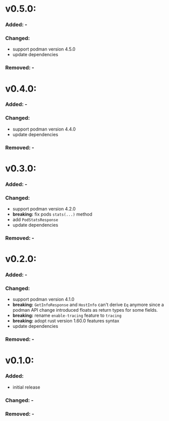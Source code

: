 # v0.5.0:
### Added: -

### Changed:
* support podman version 4.5.0
* update dependencies

### Removed: -

# v0.4.0:
### Added: -

### Changed:
* support podman version 4.4.0
* update dependencies

### Removed: -

# v0.3.0:
### Added: -

### Changed:
* support podman version 4.2.0
* **breaking:** fix pods `stats(...)` method
* add `PodStatsResponse`
* update dependencies

### Removed: -

# v0.2.0:
### Added: -

### Changed: 
* support podman version 4.1.0 
* **breaking:** `GetInfoResponse` and `HostInfo` can't derive `Eq` anymore since a podman API change introduced floats as return types for some fields.
* **breaking:** rename `enable-tracing` feature to `tracing`
* **breaking:** adopt rust version 1.60.0 features syntax 
* update dependencies

### Removed: -

# v0.1.0:
### Added:
* initial release

### Changed: -

### Removed: -
